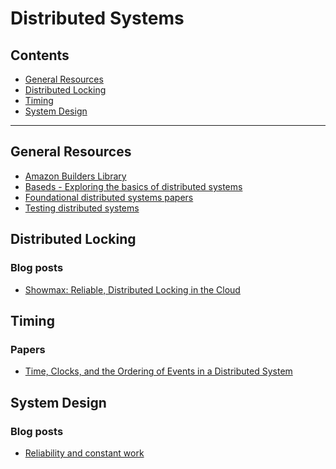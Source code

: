 # Distributed Systems

## Contents

* [General Resources]
* [Distributed Locking]
* [Timing]
* [System Design]

[General Resources]: #general-resources
[Distributed Locking]: #distributed-locking
[Timing]: #timing
[System Design]: #system-design
***

## General Resources

* [Amazon Builders Library](https://aws.amazon.com/builders-library)
* [Baseds - Exploring the basics of distributed systems](https://medium.com/baseds)
* [Foundational distributed systems papers](http://muratbuffalo.blogspot.com/2021/02/foundational-distributed-systems-papers.html)
* [Testing distributed systems](https://github.com/asatarin/testing-distributed-systems)

## Distributed Locking

### Blog posts

* [Showmax: Reliable, Distributed Locking in the Cloud](https://tech.showmax.com/2019/03/sm-cluster-mutex/)

## Timing

### Papers

* [Time, Clocks, and the Ordering of Events in a Distributed System](https://lamport.azurewebsites.net/pubs/time-clocks.pdf)

## System Design

### Blog posts

* [Reliability and constant work](https://aws.amazon.com/builders-library/reliability-and-constant-work)

